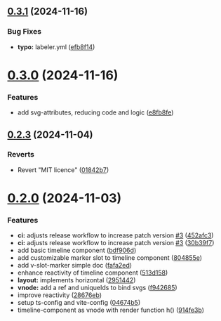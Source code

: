 ## [0.3.1](https://github.com/horberlan/v-timeline-component/compare/v0.3.0...v0.3.1) (2024-11-16)


### Bug Fixes

* **typo:** labeler.yml ([efb8f14](https://github.com/horberlan/v-timeline-component/commit/efb8f14029b416225e56e0e38dab7ec16baef0ec))



# [0.3.0](https://github.com/horberlan/v-timeline-component/compare/v0.2.3...v0.3.0) (2024-11-16)


### Features

* add svg-attributes, reducing code and logic ([e8fb8fe](https://github.com/horberlan/v-timeline-component/commit/e8fb8fe3962e3d256a06b81b84e505ec25edc361))



## [0.2.3](https://github.com/horberlan/v-timeline-component/compare/v0.2.0...v0.2.3) (2024-11-04)


### Reverts

* Revert "MIT licence" ([01842b7](https://github.com/horberlan/v-timeline-component/commit/01842b76460c561dd0aefa2f6d9da990cff0e7ee))



# [0.2.0](https://github.com/horberlan/v-timeline-component/compare/04674b51ac757c733f27437102a4b3f30ed7d3ad...v0.2.0) (2024-11-03)


### Features

* **ci:** adjusts release workflow to increase patch version [#3](https://github.com/horberlan/v-timeline-component/issues/3) ([452afc3](https://github.com/horberlan/v-timeline-component/commit/452afc315c5d6ee163ae46b953dda1757d8fa101))
* **ci:** adjusts release workflow to increase patch version [#3](https://github.com/horberlan/v-timeline-component/issues/3) ([30b39f7](https://github.com/horberlan/v-timeline-component/commit/30b39f70a02098f819ec293da9aeddda24f2c565))
* add basic timeline component ([bdf906d](https://github.com/horberlan/v-timeline-component/commit/bdf906d48a6cf865a8b42d42ad88dbe4621925f7))
* add customizable marker slot to timeline component ([804855e](https://github.com/horberlan/v-timeline-component/commit/804855e6a23d1d972109c60c6eae2e4b0a82e10c))
* add v-slot-marker simple doc ([fafa2ed](https://github.com/horberlan/v-timeline-component/commit/fafa2ed4458666f836f33f354621ef6ea4df3d22))
* enhance reactivity of timeline component ([513d158](https://github.com/horberlan/v-timeline-component/commit/513d1583d4472b94fb1a9ee211f258e8881e3460))
* **layout:** implements horizontal ([2951442](https://github.com/horberlan/v-timeline-component/commit/2951442969c7a9af53653b02c0c5e586a4022eba))
* **vnode:** add a ref and uniqueIds to bind svgs ([f942685](https://github.com/horberlan/v-timeline-component/commit/f942685055e835c7adb54c680bce8eb16de3cfd4))
* improve reactivity ([28676eb](https://github.com/horberlan/v-timeline-component/commit/28676ebbe2b411968d23c3ce17fbd9e6402793b5))
* setup ts-config and vite-config ([04674b5](https://github.com/horberlan/v-timeline-component/commit/04674b51ac757c733f27437102a4b3f30ed7d3ad))
* timeline-component as vnode with render function h() ([914fe3b](https://github.com/horberlan/v-timeline-component/commit/914fe3bce85b61f822a26f61d37582646bf1e2d5))



